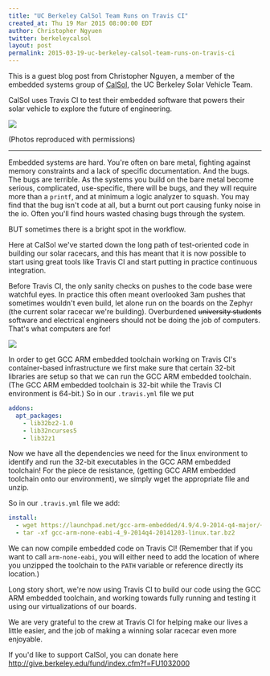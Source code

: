 ```yaml
---
title: "UC Berkeley CalSol Team Runs on Travis CI"
created_at: Thu 19 Mar 2015 08:00:00 EDT
author: Christopher Ngyuen
twitter: berkeleycalsol
layout: post
permalink: 2015-03-19-uc-berkeley-calsol-team-runs-on-travis-ci
---
```


This is a guest blog post from Christopher Nguyen, a member of the embedded systems group of
[CalSol](http://calsol.berkeley.edu/), the UC Berkeley Solar Vehicle Team.

CalSol uses Travis CI to test their embedded software that powers their solar vehicle
to explore the future of engineering.

<a href="https://www.flickr.com/photos/calsol/14559143237/"><img src="http://farm4.staticflickr.com/3872/14559143237_f7a110a64d_z.jpg"/></a>

(Photos reproduced with permissions)

-------------

Embedded systems are hard.
You're often on bare metal, fighting against memory constraints and a lack of specific documentation.
And the bugs. The bugs are terrible.
As the systems you build on the bare metal become serious, complicated, use-specific, there will be bugs, and
they will require more than a `printf`, and at minimum a logic analyzer to squash.
You may find that the bug isn't code at all, but a burnt out port causing funky noise in the io.
Often you'll find hours wasted chasing bugs through the system.

BUT sometimes there is a bright spot in the workflow.

Here at CalSol we've started down the long path of test-oriented code in building our solar racecars,
and this has meant that it is now possible to start using great tools like Travis CI and start putting in practice continuous integration.

Before Travis CI, the only sanity checks on pushes to the code base were watchful eyes.
In practice this often meant overlooked 3am pushes that sometimes wouldn't even build, let alone run on the boards on the Zephyr (the current solar racecar we're building).
Overburdened ~~university students~~ software and electrical engineers should not be doing the job of computers.
That's what computers are for!

<a href="https://www.flickr.com/photos/calsol/14558919670/"><img src="http://farm6.staticflickr.com/5557/14558919670_d177ea6b75_z.jpg"/></a>

In order to get GCC ARM embedded toolchain working on Travis CI's container-based infrastructure we first make sure that
certain 32-bit libraries are setup so that we can run the GCC ARM embedded toolchain.
(The GCC ARM embedded toolchain is 32-bit while the Travis CI environment is 64-bit.)
So in our `.travis.yml` file we put

```yaml
addons:
  apt_packages:
    - lib32bz2-1.0
    - lib32ncurses5
    - lib32z1
```

Now we have all the dependencies we need for the linux environment to identify and run the 32-bit executables in the GCC ARM embedded toolchain!
For the piece de resistance, (getting GCC ARM embedded toolchain onto our environment), we simply wget the appropriate file and unzip.

So in our `.travis.yml` file we add:

```yaml
install:
  - wget https://launchpad.net/gcc-arm-embedded/4.9/4.9-2014-q4-major/+download/gcc-arm-none-eabi-4_9-2014q4-20141203-linux.tar.bz2
  - tar -xf gcc-arm-none-eabi-4_9-2014q4-20141203-linux.tar.bz2
```

We can now compile embedded code on Travis CI!
(Remember that if you want to call `arm-none-eabi`, you will either need to add the location of where you unzipped the toolchain to the `PATH` variable or reference directly its location.)

Long story short, we're now using Travis CI to build our code using the GCC ARM embedded toolchain, and working towards fully running and testing it using our virtualizations of our boards.

We are very grateful to the crew at Travis CI for helping make our lives a little easier, and the job of making a winning solar racecar even more enjoyable.

If you'd like to support CalSol, you can donate here http://give.berkeley.edu/fund/index.cfm?f=FU1032000
